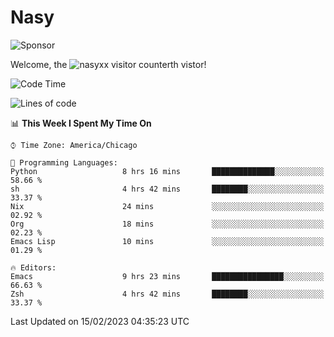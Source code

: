 # Nasy

<!--
<p align="center">
<img height="200" src="https://github-readme-stats.vercel.app/api?username=nasyxx&count_private=true&show_icons=true&theme=dracula&include_all_commits=true"/>
<img height="200" src="https://github-readme-stats.vercel.app/api/top-langs/?username=nasyxx&theme=dracula&hide=html,jupyter+notebook&count_private=true&show_icons=true"/>
</p>

  
----------------
-->

![Sponsor](https://img.shields.io/static/v1.svg?label=Sponsor&message=%E2%9D%A4&logo=GitHub&style=flat&color=pink)
 
Welcome, the ![nasyxx visitor counter](https://count.getloli.com/get/@nasyxx?theme=rule34)th vistor!
 
<!--START_SECTION:waka-->
![Code Time](http://img.shields.io/badge/Code%20Time-3%2C156%20hrs%2025%20mins-blue)

![Lines of code](https://img.shields.io/badge/From%20Hello%20World%20I%27ve%20Written-5%20Million%20lines%20of%20code-blue)

📊 **This Week I Spent My Time On** 

```text
⌚︎ Time Zone: America/Chicago

💬 Programming Languages: 
Python                   8 hrs 16 mins       ██████████████░░░░░░░░░░░   58.66 % 
sh                       4 hrs 42 mins       ████████░░░░░░░░░░░░░░░░░   33.37 % 
Nix                      24 mins             ░░░░░░░░░░░░░░░░░░░░░░░░░   02.92 % 
Org                      18 mins             ░░░░░░░░░░░░░░░░░░░░░░░░░   02.23 % 
Emacs Lisp               10 mins             ░░░░░░░░░░░░░░░░░░░░░░░░░   01.29 % 

🔥 Editors: 
Emacs                    9 hrs 23 mins       ████████████████░░░░░░░░░   66.63 % 
Zsh                      4 hrs 42 mins       ████████░░░░░░░░░░░░░░░░░   33.37 % 

```


 Last Updated on 15/02/2023 04:35:23 UTC
<!--END_SECTION:waka-->

<!-- ![visitors](https://visitor-badge.laobi.icu/badge?page_id=nasyxx.nasyxx) -->

